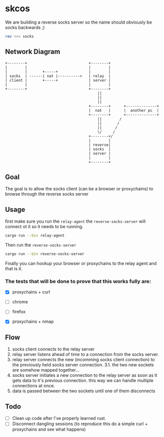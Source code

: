 
# skcos

We are building a reverse socks server so the name should obviously be socks backwards ;)
```bash
rev <<< socks
```

## Network Diagram
```
+--------+                            +--------+
|        |                            |        |
|        |       +-----+              |        |
| socks  | ------| nat |---------->   | relay  |
| client |       +-----+              | server |
|        |                            |        |
+--------+                            +--------+
                                          ||
                                          ||
                                          ||
                                      +--------+      +--------------+
                                      |  nat   |      |  another pc  |
                                      +--------+      +--------------+
                                          ||        /
                                          ||       /
                                          ||      /
                                          \/     /
                                      +--------+/
                                      |        |
                                      | reverse|
                                      | socks  | 
                                      | server |
                                      |        |
                                      +--------+
```

## Goal
The goal is to allow the socks client (can be a browser or proxychains) to browse through the reverse socks server

## Usage
first make sure you run the ```relay-agent``` the ```reverse-socks-server``` will connect ot it so it needs to be running.
```bash
cargo run --bin relay-agent
```

Then run the ```reverse-socks-server```
```bash
cargo run --bin reverse-socks-server
```

Finally you can hookup your browser or proxychains to the relay agent and that is it.


### The tests that will be done to prove that this works fully are:
- [x] proxychains + curl
- [ ]  chrome
- [ ]  firefox
- [x]  proxychains + nmap 


## Flow
1. socks client connects to the relay server
2. relay server listens ahead of time to a connection from the socks server.
3. relay server connects the new (incomming socks client connection) to the previously held socks server connection.
    3.1. the two new sockets are somehow mapped together...
3. socks server initiates a new connection to the relay server as soon as it gets data to it's previous connection. this way we can handle multiple connections at once.
4. data is passed between the two sockets until one of them disconnects

## Todo
- [ ] Clean up code after I've properly learned rust.
- [ ] Disconnect dangling sessions (to reproduce this do a simple curl + proxychains and see what happens)
